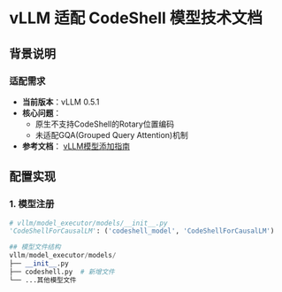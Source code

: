 # vLLM 适配 CodeShell 模型技术文档

## 背景说明
### 适配需求
- **当前版本**：vLLM 0.5.1
- **核心问题**：
  - 原生不支持CodeShell的Rotary位置编码
  - 未适配GQA(Grouped Query Attention)机制
- **参考文档**：
  [vLLM模型添加指南](https://docs.vllm.ai/en/latest/models/adding_model.html)

## 配置实现
### 1. 模型注册
```python
# vllm/model_executor/models/__init__.py
'CodeShellForCausalLM': ('codeshell_model', 'CodeShellForCausalLM')

## 模型文件结构
vllm/model_executor/models/
├── __init__.py
├── codeshell.py  # 新增文件
└── ...其他模型文件
